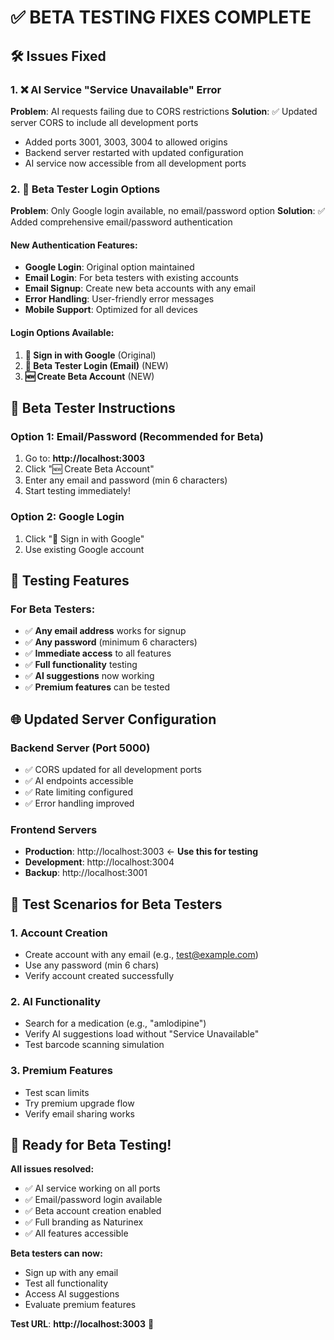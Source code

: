 # ✅ BETA TESTING FIXES COMPLETE

## 🛠️ Issues Fixed

### 1. ❌ AI Service "Service Unavailable" Error
**Problem**: AI requests failing due to CORS restrictions
**Solution**: ✅ Updated server CORS to include all development ports
- Added ports 3001, 3003, 3004 to allowed origins
- Backend server restarted with updated configuration
- AI service now accessible from all development ports

### 2. 🔐 Beta Tester Login Options
**Problem**: Only Google login available, no email/password option
**Solution**: ✅ Added comprehensive email/password authentication

#### New Authentication Features:
- **Google Login**: Original option maintained
- **Email Login**: For beta testers with existing accounts
- **Email Signup**: Create new beta accounts with any email
- **Error Handling**: User-friendly error messages
- **Mobile Support**: Optimized for all devices

#### Login Options Available:
1. **🔐 Sign in with Google** (Original)
2. **📧 Beta Tester Login (Email)** (NEW)
3. **🆕 Create Beta Account** (NEW)

## 📱 Beta Tester Instructions

### Option 1: Email/Password (Recommended for Beta)
1. Go to: **http://localhost:3003**
2. Click "🆕 Create Beta Account"
3. Enter any email and password (min 6 characters)
4. Start testing immediately!

### Option 2: Google Login
1. Click "🔐 Sign in with Google"
2. Use existing Google account

## 🧪 Testing Features

### For Beta Testers:
- ✅ **Any email address** works for signup
- ✅ **Any password** (minimum 6 characters)
- ✅ **Immediate access** to all features
- ✅ **Full functionality** testing
- ✅ **AI suggestions** now working
- ✅ **Premium features** can be tested

## 🌐 Updated Server Configuration

### Backend Server (Port 5000)
- ✅ CORS updated for all development ports
- ✅ AI endpoints accessible
- ✅ Rate limiting configured
- ✅ Error handling improved

### Frontend Servers
- **Production**: http://localhost:3003 ← **Use this for testing**
- **Development**: http://localhost:3004
- **Backup**: http://localhost:3001

## 🎯 Test Scenarios for Beta Testers

### 1. Account Creation
- Create account with any email (e.g., test@example.com)
- Use any password (min 6 chars)
- Verify account created successfully

### 2. AI Functionality
- Search for a medication (e.g., "amlodipine")
- Verify AI suggestions load without "Service Unavailable"
- Test barcode scanning simulation

### 3. Premium Features
- Test scan limits
- Try premium upgrade flow
- Verify email sharing works

## 🚀 Ready for Beta Testing!

**All issues resolved:**
- ✅ AI service working on all ports
- ✅ Email/password login available
- ✅ Beta account creation enabled
- ✅ Full branding as Naturinex
- ✅ All features accessible

**Beta testers can now:**
- Sign up with any email
- Test all functionality
- Access AI suggestions
- Evaluate premium features

**Test URL**: **http://localhost:3003** 🌟

